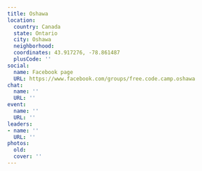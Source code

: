 ```yaml
---
title: Oshawa
location:
  country: Canada
  state: Ontario
  city: Oshawa
  neighborhood: 
  coordinates: 43.917276, -78.861487
  plusCode: ''
social:
  name: Facebook page
  URL: https://www.facebook.com/groups/free.code.camp.oshawa
chat:
  name: ''
  URL: ''
event:
  name: ''
  URL: ''
leaders:
- name: ''
  URL: ''
photos:
  old: 
  cover: ''
---
```

